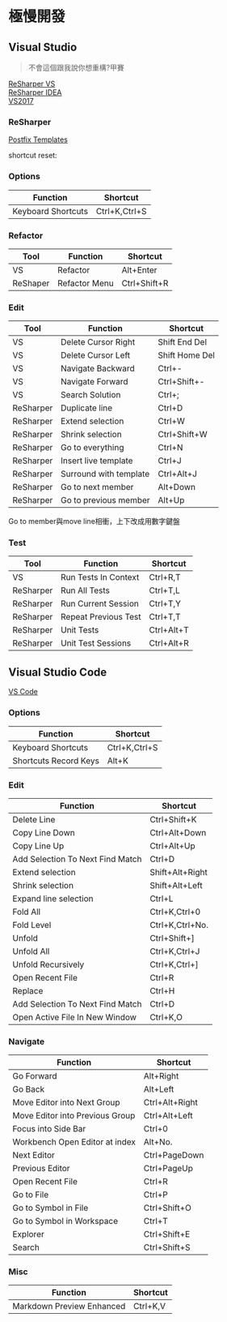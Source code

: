 # 極慢開發

## Visual Studio

>不會這個跟我說你想重構?甲賽

[ReSharper VS](https://www.jetbrains.com/resharper/docs/ReSharper_DefaultKeymap_VSscheme.pdf)  
[ReSharper IDEA](https://www.jetbrains.com/resharper/docs/ReSharper_DefaultKeymap_IDEAscheme.pdf)  
[VS2017](https://blogs.msmvps.com/kenlin/2017/03/14/394/)

### ReSharper

[Postfix Templates](https://www.jetbrains.com/help/resharper/Postfix_Templates.html)

shortcut reset: 

### Options

|Function|Shortcut|
|-|-|
|Keyboard Shortcuts|Ctrl+K,Ctrl+S|

### Refactor

|Tool|Function|Shortcut|
|-|-|-|
|VS|Refactor|Alt+Enter|
|ReShaper|Refactor Menu|Ctrl+Shift+R|

### Edit

|Tool|Function|Shortcut|
|-|-|-|
|VS|Delete Cursor Right|Shift End Del|
|VS|Delete Cursor Left|Shift Home Del|
|VS|Navigate Backward|Ctrl+-|
|VS|Navigate Forward|Ctrl+Shift+-|
|VS|Search Solution|Ctrl+;|
|ReSharper|Duplicate line|Ctrl+D|
|ReSharper|Extend selection|Ctrl+W|
|ReSharper|Shrink selection|Ctrl+Shift+W|
|ReSharper|Go to everything|Ctrl+N|
|ReSharper|Insert live template|Ctrl+J|
|ReSharper|Surround with template|Ctrl+Alt+J|
|ReSharper|Go to next member|Alt+Down|
|ReSharper|Go to previous member|Alt+Up|

Go to member與move line相衝，上下改成用數字鍵盤

### Test

|Tool|Function|Shortcut|
|-|-|-|
|VS|Run Tests In Context|Ctrl+R,T|
|ReSharper|Run All Tests|Ctrl+T,L|
|ReSharper|Run Current Session|Ctrl+T,Y|
|ReSharper|Repeat Previous Test|Ctrl+T,T|
|ReSharper|Unit Tests|Ctrl+Alt+T|
|ReSharper|Unit Test Sessions|Ctrl+Alt+R|

## Visual Studio Code

[VS Code](https://code.visualstudio.com/shortcuts/keyboard-shortcuts-windows.pdf)

### Options

|Function|Shortcut|
|-|-|
|Keyboard Shortcuts|Ctrl+K,Ctrl+S|
|Shortcuts Record Keys|Alt+K|

### Edit

|Function|Shortcut|
|-|-|
|Delete Line|Ctrl+Shift+K|
|Copy Line Down|Ctrl+Alt+Down|
|Copy Line Up|Ctrl+Alt+Up|
|Add Selection To Next Find Match|Ctrl+D|
|Extend selection|Shift+Alt+Right|
|Shrink selection|Shift+Alt+Left|
|Expand line selection|Ctrl+L|
|Fold All|Ctrl+K,Ctrl+0|
|Fold Level|Ctrl+K,Ctrl+No.|
|Unfold|Ctrl+Shift+]|
|Unfold All|Ctrl+K,Ctrl+J|
|Unfold Recursively|Ctrl+K,Ctrl+]|
|Open Recent File|Ctrl+R|
|Replace|Ctrl+H|
|Add Selection To Next Find Match|Ctrl+D|
|Open Active File In New Window|Ctrl+K,O|

### Navigate

|Function|Shortcut|
|-|-|
|Go Forward|Alt+Right|
|Go Back|Alt+Left|
|Move Editor into Next Group|Ctrl+Alt+Right|
|Move Editor into Previous Group|Ctrl+Alt+Left|
|Focus into Side Bar|Ctrl+0|
|Workbench Open Editor at index|Alt+No.|
|Next Editor|Ctrl+PageDown|
|Previous Editor|Ctrl+PageUp|
|Open Recent File|Ctrl+R|
|Go to File|Ctrl+P|
|Go to Symbol in File|Ctrl+Shift+O|
|Go to Symbol in Workspace|Ctrl+T|
|Explorer|Ctrl+Shift+E|
|Search|Ctrl+Shift+S|

### Misc

|Function|Shortcut|
|-|-|
|Markdown Preview Enhanced|Ctrl+K,V|
